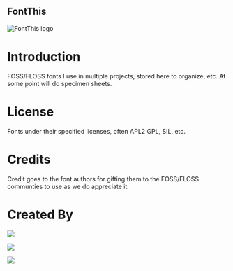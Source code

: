 FontThis
---

![FontThis logo](https://raw.github.com/shareme/FontThis/master/Font_Bool_Icon.png)

# Introduction

FOSS/FLOSS fonts I use in multiple projects, stored here to organize, etc. At some 
point will do specimen sheets.

# License

Fonts under their specified licenses, often APL2 GPL, SIL, etc.

# Credits

Credit goes to the font authors for gifting them to the FOSS/FLOSS communties to 
use as we do appreciate it.

# Created By

<a href='http://fredgrott.bitbucket.org'><img src='https://raw.github.com/shareme/FontThis/master/gws_slide_logo.png'/></a>

<a href='http://about.me/fredgrott'><img src='https://raw.github.com/shareme/FontThis/master/me-icon.png'/></a>

<a href='http://grottworkshop.blogspot.com'><img src='https://raw.github.com/shareme/FontThis/master/blogger-icon.png'/></a>



